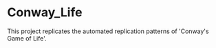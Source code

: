 # Conway_Life
This project replicates the automated replication patterns of 'Conway's Game of Life'.
